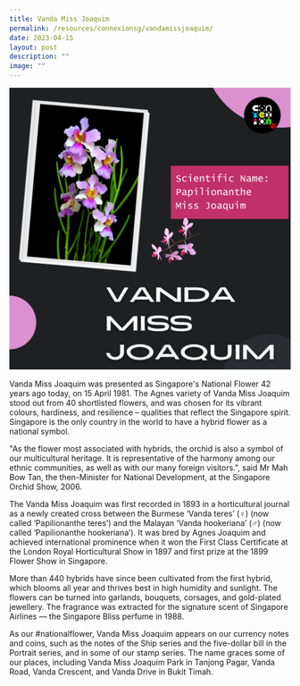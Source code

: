 ```yaml
---
title: Vanda Miss Joaquim
permalink: /resources/connexionsg/vandamissjoaquim/
date: 2023-04-15
layout: post
description: ""
image: ""
---
```

![](/images/connexionsg/2023/vanda%20ms%20joaquim%201.png)

Vanda Miss Joaquim was presented as Singapore's National Flower 42 years ago today, on 15 April 1981. The Agnes variety of Vanda Miss Joaquim stood out from 40 shortlisted flowers, and was chosen for its vibrant colours, hardiness, and resilience – qualities that reflect the Singapore spirit. Singapore is the only country in the world to have a hybrid flower as a national symbol.

"As the flower most associated with hybrids, the orchid is also a symbol of our multicultural heritage. It is representative of the harmony among our ethnic communities, as well as with our many foreign visitors.", said Mr Mah Bow Tan, the then-Minister for National Development, at the Singapore Orchid Show, 2006.

The Vanda Miss Joaquim was first recorded in 1893 in a horticultural journal as a newly created cross between the Burmese ‘Vanda teres’ (♀) (now called ‘Papilionanthe teres’) and the Malayan ‘Vanda hookeriana’ (♂) (now called ‘Papilionanthe hookeriana’). It was bred by Agnes Joaquim and achieved international prominence when it won the First Class Certificate at the London Royal Horticultural Show in 1897 and first prize at the 1899 Flower Show in Singapore.

More than 440 hybrids have since been cultivated from the first hybrid, which blooms all year and thrives best in high humidity and sunlight. The flowers can be turned into garlands, bouquets, corsages, and gold-plated jewellery. The fragrance was extracted for the signature scent of Singapore Airlines — the Singapore Bliss perfume in 1988.

As our #nationalflower, Vanda Miss Joaquim appears on our currency notes and coins, such as the notes of the Ship series and the five-dollar bill in the Portrait series, and in some of our stamp series. The name graces some of our places, including Vanda Miss Joaquim Park in Tanjong Pagar, Vanda Road, Vanda Crescent, and Vanda Drive in Bukit Timah.

